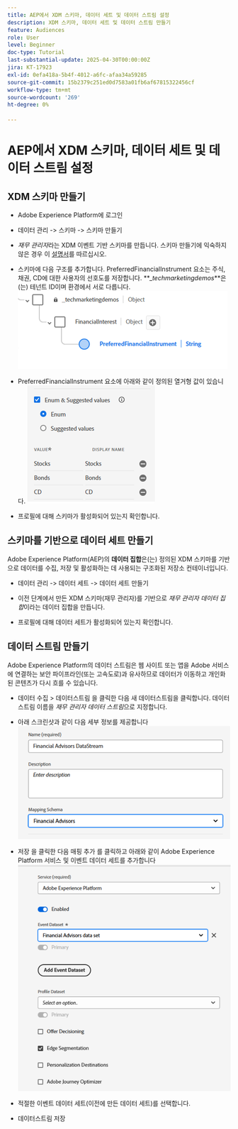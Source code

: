 ```yaml
---
title: AEP에서 XDM 스키마, 데이터 세트 및 데이터 스트림 설정
description: XDM 스키마, 데이터 세트 및 데이터 스트림 만들기
feature: Audiences
role: User
level: Beginner
doc-type: Tutorial
last-substantial-update: 2025-04-30T00:00:00Z
jira: KT-17923
exl-id: 0efa418a-5b4f-4012-a6fc-afaa34a59285
source-git-commit: 15b2379c251ed0d7583a01fb6af67815322456cf
workflow-type: tm+mt
source-wordcount: '269'
ht-degree: 0%

---
```


# AEP에서 XDM 스키마, 데이터 세트 및 데이터 스트림 설정

## XDM 스키마 만들기

* Adobe Experience Platform에 로그인
* 데이터 관리 -> 스키마 -> 스키마 만들기

* _재무 관리자_&#x200B;라는 XDM 이벤트 기반 스키마를 만듭니다. 스키마 만들기에 익숙하지 않은 경우 이 [설명서](https://experienceleague.adobe.com/en/docs/experience-platform/xdm/tutorials/create-schema-ui)를 따르십시오.

* 스키마에 다음 구조를 추가합니다. PreferredFinancialInstrument 요소는 주식, 채권, CD에 대한 사용자의 선호도를 저장합니다. **__techmarketingdemos_**은(는) 테넌트 ID이며 환경에서 서로 다릅니다.
  ![xdm-schema](assets/xdm-schema.png)

* PreferredFinancialInstrument 요소에 아래와 같이 정의된 열거형 값이 있습니다.
  ![enum-values](assets/enum-values.png)

* 프로필에 대해 스키마가 활성화되어 있는지 확인합니다.

## 스키마를 기반으로 데이터 세트 만들기

Adobe Experience Platform(AEP)의 **데이터 집합**&#x200B;은(는) 정의된 XDM 스키마를 기반으로 데이터를 수집, 저장 및 활성화하는 데 사용되는 구조화된 저장소 컨테이너입니다.


* 데이터 관리 -> 데이터 세트 -> 데이터 세트 만들기
* 이전 단계에서 만든 XDM 스키마(재무 관리자)를 기반으로 _재무 관리자 데이터 집합_&#x200B;이라는 데이터 집합을 만듭니다.

* 프로필에 대해 데이터 세트가 활성화되어 있는지 확인합니다.

## 데이터 스트림 만들기

Adobe Experience Platform의 데이터 스트림은 웹 사이트 또는 앱을 Adobe 서비스에 연결하는 보안 파이프라인(또는 고속도로)과 유사하므로 데이터가 이동하고 개인화된 콘텐츠가 다시 흐를 수 있습니다.

* 데이터 수집 > 데이터스트림 을 클릭한 다음 새 데이터스트림을 클릭합니다. 데이터 스트림 이름을 _재무 관리자 데이터 스트림_&#x200B;으로 지정합니다.

* 아래 스크린샷과 같이 다음 세부 정보를 제공합니다
  ![데이터스트림](assets/datastream.png)
* 저장 을 클릭한 다음 매핑 추가 를 클릭하고 아래와 같이 Adobe Experience Platform 서비스 및 이벤트 데이터 세트를 추가합니다
  ![데이터스트림 매핑](assets/datastream-service.png)

* 적절한 이벤트 데이터 세트(이전에 만든 데이터 세트)를 선택합니다.

* 데이터스트림 저장


